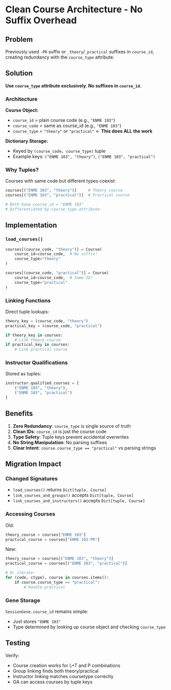 # Clean Course Architecture - No Suffix Overhead

## Problem
Previously used `-PR` suffix or `_theory`/`_practical` suffixes in `course_id`, creating redundancy with the `course_type` attribute.

## Solution
**Use `course_type` attribute exclusively. No suffixes in `course_id`.**

### Architecture

**Course Object:**
- `course_id` = plain course code (e.g., `"ENME 103"`)
- `course_code` = same as course_id (e.g., `"ENME 103"`)  
- `course_type` = `"theory"` or `"practical"` ← **This does ALL the work**

**Dictionary Storage:**
- Keyed by `(course_code, course_type)` tuple
- Example keys: `("ENME 103", "theory")`, `("ENME 103", "practical")`

### Why Tuples?
Courses with same code but different types coexist:
```python
courses[("ENME 103", "theory")]     # Theory course
courses[("ENME 103", "practical")]  # Practical course

# Both have course_id = "ENME 103"
# Differentiated by course_type attribute
```

## Implementation

### `load_courses()`
```python
courses[(course_code, "theory")] = Course(
    course_id=course_code,  # No suffix!
    course_type="theory"
)

courses[(course_code, "practical")] = Course(
    course_id=course_code,  # Same ID!
    course_type="practical"
)
```

### Linking Functions
Direct tuple lookups:
```python
theory_key = (course_code, "theory")
practical_key = (course_code, "practical")

if theory_key in courses:
    # Link theory course
if practical_key in courses:
    # Link practical course
```

### Instructor Qualifications
Stored as tuples:
```python
instructor.qualified_courses = [
    ("ENME 103", "theory"),
    ("ENME 103", "practical")
]
```

## Benefits

1. **Zero Redundancy**: `course_type` is single source of truth
2. **Clean IDs**: `course_id` is just the course code
3. **Type Safety**: Tuple keys prevent accidental overwrites
4. **No String Manipulation**: No parsing suffixes
5. **Clear Intent**: `course.course_type == "practical"` vs parsing strings

## Migration Impact

### Changed Signatures
- `load_courses()` returns `Dict[tuple, Course]`
- `link_courses_and_groups()` accepts `Dict[tuple, Course]`
- `link_courses_and_instructors()` accepts `Dict[tuple, Course]`

### Accessing Courses
Old:
```python
theory_course = courses["ENME 103"]
practical_course = courses["ENME 103-PR"]
```

New:
```python
theory_course = courses[("ENME 103", "theory")]
practical_course = courses[("ENME 103", "practical")]

# Or iterate:
for (code, ctype), course in courses.items():
    if course.course_type == "practical":
        # Handle practical
```

### Gene Storage
`SessionGene.course_id` remains simple:
- Just stores `"ENME 103"`  
- Type determined by looking up course object and checking `course_type`

## Testing
Verify:
- Course creation works for L+T and P combinations
- Group linking finds both theory/practical
- Instructor linking matches coursetype correctly
- GA can access courses by tuple keys
